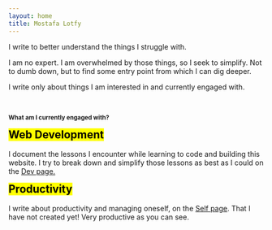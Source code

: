 ```yaml
---
layout: home
title: Mostafa Lotfy
---
```


I write to better understand the things I struggle with.

I am no expert. I am overwhelmed by those things, so I seek to simplify. Not to dumb down, but to find some entry point from which I can dig deeper. 

I write only about things I am interested in and currently engaged with.

<br>

<small>**What am I currently engaged with?**</small>

<h2 style="margin-top: 10px;">
    <marK>
        <strong>Web Development</strong>
    </mark>
</h2>

I document the lessons I encounter while learning to code and building this website. I try to break down and simplify those lessons as best as I could on the [ Dev page.](/dev)

<h2 style="margin-top: 10px;">
    <mark>
        <strong>Productivity</strong>
    </mark>
</h2>

I write about productivity and managing oneself, on the [Self page](/self). That I have not created yet! Very productive as you can see.
